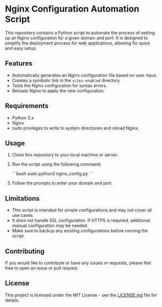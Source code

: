 # Nginx Configuration Automation Script

This repository contains a Python script to automate the process of setting up an Nginx configuration for a given domain and port. It is designed to simplify the deployment process for web applications, allowing for quick and easy setup.

## Features

- Automatically generates an Nginx configuration file based on user input.
- Creates a symbolic link in the `sites-enabled` directory.
- Tests the Nginx configuration for syntax errors.
- Reloads Nginx to apply the new configuration.

## Requirements

- Python 3.x
- Nginx
- sudo privileges to write to system directories and reload Nginx.

## Usage

1. Clone this repository to your local machine or server.
2. Run the script using the following command:

   \`\`\`bash
   sudo python3 nginx_config.py
   \`\`\`

3. Follow the prompts to enter your domain and port.

## Limitations

- This script is intended for simple configurations and may not cover all use cases.
- It does not handle SSL configuration. If HTTPS is required, additional manual configuration may be needed.
- Make sure to backup any existing configurations before running the script.

## Contributing

If you would like to contribute or have any issues or requests, please feel free to open an issue or pull request.

## License

This project is licensed under the MIT License - see the [LICENSE.md](LICENSE.md) file for details.

